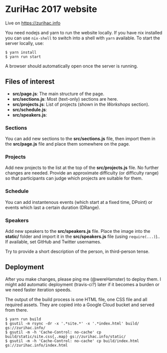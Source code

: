 # ZuriHac 2017 website

Live on https://zurihac.info

You need nodejs and yarn to run the website locally. If you have nix installed
you can use `nix-shell` to switch into a shell with `yarn` available. 
To start the server locally, use:

    $ yarn install
    $ yarn run start

A browser should automatically open once the server is running.

## Files of interest

 - **src/page.js**: The main structure of the page.
 - **src/sections.js**: Most (text-only) sections are here.
 - **src/projects.js**: List of projects (shown in the *Workshops* section).
 - **src/schedule.js**:
 - **src/speakers.js**:


### Sections

You can add new sections to the **src/sections.js** file, then import them in the **src/page.js**
file and place them somewhere on the page.

### Projects

Add new projects to the list at the top of the **src/projects.js** file. No further
changes are needed. Provide an approximate difficulty (or difficulty range) so that
participants can judge which projects are suitable for them.

### Schedule

You can add instantenous events (which start at a fixed time, DPoint) or events which
last a certain duration (DRange).

### Speakers

Add new speakers to the **src/speakers.js** file. Place the image into the **static/** folder
and import it in the **src/speakers.js** file (using `require(...)`).. If available, set
GitHub and Twitter usernames.

Try to provide a short description of the person, in third-person tense.

## Deployment

After you make changes, please ping me (@wereHamster) to deploy them. I might
add automatic deployment (travis-ci?) later if it becomes a burden or we need faster
iteration speeds.

The output of the build process is one HTML file, one CSS file and all
required assets. They are copied into a Google Cloud bucket and served
from there.

    $ yarn run build
    $ gsutil -m rsync -dr -x '.*site.*' -x '.*index.html' build/ gs://zurihac.info/
    $ gsutil -m -h 'Cache-Control: no-cache' cp build/static/site.css{,.map} gs://zurihac.info/static/
    $ gsutil -m -h 'Cache-Control: no-cache' cp build/index.html gs://zurihac.info/index.html
